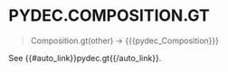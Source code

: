 # PYDEC.COMPOSITION.GT
> Composition.gt(other) →  {{{pydec_Composition}}}

See {{#auto_link}}pydec.gt{{/auto_link}}.